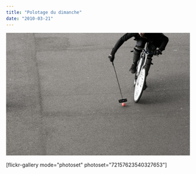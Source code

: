 ```yaml
---
title: "Polotage du dimanche"
date: "2010-03-21"
---
```


![](images/IMG_5069.jpg "Rouen Bike Polo")

\[flickr-gallery mode="photoset" photoset="72157623540327653"\]
